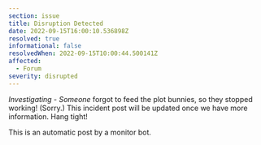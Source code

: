 ```yaml
---
section: issue
title: Disruption Detected
date: 2022-09-15T16:00:10.536898Z
resolved: true
informational: false
resolvedWhen: 2022-09-15T10:00:44.500141Z
affected:
  - Forum
severity: disrupted
---
```

*Investigating* - _Someone_ forgot to feed the plot bunnies, so they stopped working! (Sorry.) This incident post will be updated once we have more information. Hang tight!

This is an automatic post by a monitor bot.
        